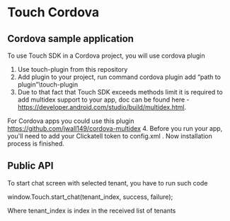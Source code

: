 # Touch Cordova

## Cordova sample application

To use Touch SDK in a Cordova project, you will use cordova plugin
1. Use touch-plugin from this repository
2. Add plugin to your project, run command
cordova plugin add “path to plugin”\touch-plugin
3. Due to that fact that Touch SDK exceeds methods limit it is required to add multidex support to your app, doc can be found here - https://developer.android.com/studio/build/multidex.html.

For Cordova apps you could use this plugin https://github.com/jwall149/cordova-multidex
4. Before you run your app, you'll need to add your Clickatell token to config.xml .
<preference name="clickatell_token" value="your token here" />
Now installation process is finished.

## Public API

To start chat screen with selected tenant, you have to run such code

window.Touch.start_chat(tenant_index, success, failure);

Where tenant_index is index in the received list of tenants
